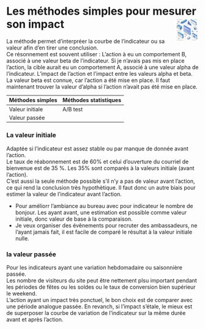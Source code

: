 # Les méthodes simples pour mesurer son impact<a href="../../"><img src="../../../assets/atomicDs.png" alt="Data science" align="right" height="64px"></a>
La méthode permet d’interpréer la courbe de l’indicateur ou sa valeur afin d’en tirer une conclusion.  
Ce résonnement est souvent utiliser : 
L’action à eu un comportement B, associé à une valeur beta de l’indicateur. Si je n’avais pas mis en place l’action, la cible aurait eu un comportement A, associé à une valeur alpha de l’indicateur. L’impact de l’action et l’impact entre les valeurs alpha et beta.  
La valeur beta est connue, car l’action a été mise en place. Il faut maintenant trouver la valeur d’alpha si l’action n’avait pas été mise en place.  

Méthodes simples | Méthodes statistiques
---|---
Valeur initiale | A/B test
Valeur passée |

### La valeur initiale
Adaptée si l’indicateur est assez stable ou par manque de donnée avant l’action.  
Le taux de réabonnement est de 60% et celui d’ouverture du courriel de bienvenue est de 35 %. Les 35% sont comparés à la valeurs initiale (avant l’action).  
C’est aussi la seule méthode possible s’il n’y a pas de valeur avant l’action, ce qui rend la conclusion très hypothètique. Il faut donc un autre biais pour estimer la valeur de l’indicateur avant l’action.  
- Pour améliorr l’ambiance au bureau avec pour indicateur le nombre de bonjour. Les ayant avant, une estimation est possible comme valeur initiale, donc valeur de base à la comparaison. 
- Je veux organiser des évênements pour recruter des ambassadeurs, ne l’ayant jamais fait, il est facile de comparé le résultat à la valeur initiale nulle.  
### la valeur passée
Pour les indicateurs ayant une variation hebdomadaire ou saisonnière passée.  
Les nombre de visiteurs du site peut être nettement plsu important pendant les périodes de fêtes ou les soldes ou le taux de conversion bien supérieur le weekend.  
L’action ayant un impact très ponctuel, le bon choix est de comparer avec une période analogue passée. En revanch, si l’impact s’étale, le mieux est de superposer la courbe de variation de l’indicateur sur la même durée avant et après l’action.